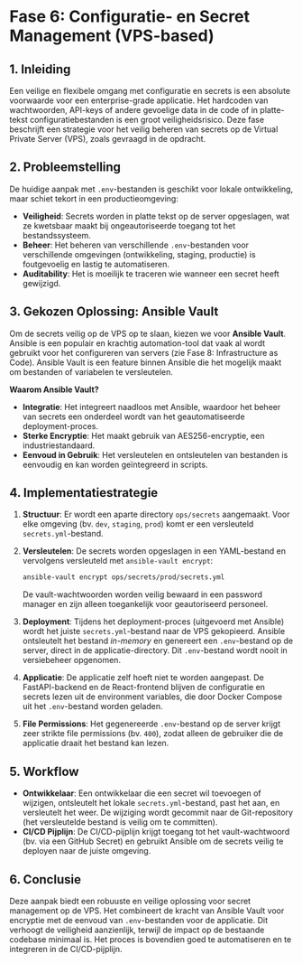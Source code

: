 # Fase 6: Configuratie- en Secret Management (VPS-based)

## 1. Inleiding

Een veilige en flexibele omgang met configuratie en secrets is een absolute voorwaarde voor een enterprise-grade applicatie. Het hardcoden van wachtwoorden, API-keys of andere gevoelige data in de code of in platte-tekst configuratiebestanden is een groot veiligheidsrisico. Deze fase beschrijft een strategie voor het veilig beheren van secrets op de Virtual Private Server (VPS), zoals gevraagd in de opdracht.

## 2. Probleemstelling

De huidige aanpak met `.env`-bestanden is geschikt voor lokale ontwikkeling, maar schiet tekort in een productieomgeving:

-   **Veiligheid**: Secrets worden in platte tekst op de server opgeslagen, wat ze kwetsbaar maakt bij ongeautoriseerde toegang tot het bestandssysteem.
-   **Beheer**: Het beheren van verschillende `.env`-bestanden voor verschillende omgevingen (ontwikkeling, staging, productie) is foutgevoelig en lastig te automatiseren.
-   **Auditability**: Het is moeilijk te traceren wie wanneer een secret heeft gewijzigd.

## 3. Gekozen Oplossing: Ansible Vault

Om de secrets veilig op de VPS op te slaan, kiezen we voor **Ansible Vault**. Ansible is een populair en krachtig automation-tool dat vaak al wordt gebruikt voor het configureren van servers (zie Fase 8: Infrastructure as Code). Ansible Vault is een feature binnen Ansible die het mogelijk maakt om bestanden of variabelen te versleutelen.

**Waarom Ansible Vault?**

-   **Integratie**: Het integreert naadloos met Ansible, waardoor het beheer van secrets een onderdeel wordt van het geautomatiseerde deployment-proces.
-   **Sterke Encryptie**: Het maakt gebruik van AES256-encryptie, een industriestandaard.
-   **Eenvoud in Gebruik**: Het versleutelen en ontsleutelen van bestanden is eenvoudig en kan worden geïntegreerd in scripts.

## 4. Implementatiestrategie

1.  **Structuur**: Er wordt een aparte directory `ops/secrets` aangemaakt. Voor elke omgeving (bv. `dev`, `staging`, `prod`) komt er een versleuteld `secrets.yml`-bestand.

2.  **Versleutelen**: De secrets worden opgeslagen in een YAML-bestand en vervolgens versleuteld met `ansible-vault encrypt`:

    ```bash
    ansible-vault encrypt ops/secrets/prod/secrets.yml
    ```

    De vault-wachtwoorden worden veilig bewaard in een password manager en zijn alleen toegankelijk voor geautoriseerd personeel.

3.  **Deployment**: Tijdens het deployment-proces (uitgevoerd met Ansible) wordt het juiste `secrets.yml`-bestand naar de VPS gekopieerd. Ansible ontsleutelt het bestand *in-memory* en genereert een `.env`-bestand op de server, direct in de applicatie-directory. Dit `.env`-bestand wordt nooit in versiebeheer opgenomen.

4.  **Applicatie**: De applicatie zelf hoeft niet te worden aangepast. De FastAPI-backend en de React-frontend blijven de configuratie en secrets lezen uit de environment variables, die door Docker Compose uit het `.env`-bestand worden geladen.

5.  **File Permissions**: Het gegenereerde `.env`-bestand op de server krijgt zeer strikte file permissions (bv. `400`), zodat alleen de gebruiker die de applicatie draait het bestand kan lezen.

## 5. Workflow

-   **Ontwikkelaar**: Een ontwikkelaar die een secret wil toevoegen of wijzigen, ontsleutelt het lokale `secrets.yml`-bestand, past het aan, en versleutelt het weer. De wijziging wordt gecommit naar de Git-repository (het versleutelde bestand is veilig om te committen).
-   **CI/CD Pijplijn**: De CI/CD-pijplijn krijgt toegang tot het vault-wachtwoord (bv. via een GitHub Secret) en gebruikt Ansible om de secrets veilig te deployen naar de juiste omgeving.

## 6. Conclusie

Deze aanpak biedt een robuuste en veilige oplossing voor secret management op de VPS. Het combineert de kracht van Ansible Vault voor encryptie met de eenvoud van `.env`-bestanden voor de applicatie. Dit verhoogt de veiligheid aanzienlijk, terwijl de impact op de bestaande codebase minimaal is. Het proces is bovendien goed te automatiseren en te integreren in de CI/CD-pijplijn.
